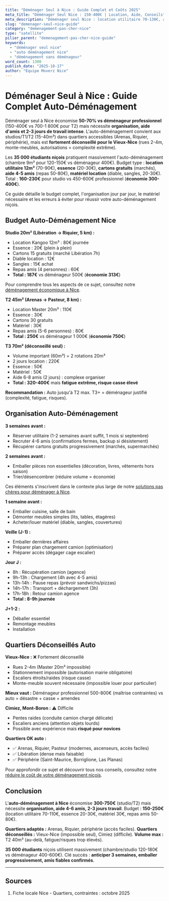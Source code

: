 ```yaml
---
title: "Déménager Seul à Nice : Guide Complet et Coûts 2025"
meta_title: "Déménager Seul Nice : 150-400€ | Location, Aide, Conseils"
meta_description: "Déménager seul Nice : location utilitaire 70-130€, aide amis, matériel 30€. Total 150-400€ vs 700-1800€ pro. Vieux-Nice déconseillé. Guide complet."
slug: "demenager-seul-nice-guide"
category: "demenagement-pas-cher-nice"
type: "satellite"
pilier_parent: "demenagement-pas-cher-nice-guide"
keywords:
  - "déménager seul nice"
  - "auto déménagement nice"
  - "déménagement sans déménageur"
word_count: 1300
publish_date: "2025-10-17"
author: "Équipe Moverz Nice"
---
```


# Déménager Seul à Nice : Guide Complet Auto-Déménagement

Déménager seul à Nice économise **50-70% vs déménageur professionnel** (150-400€ vs 700-1 800€ pour T2) mais nécessite **organisation, aide d'amis et 2-3 jours de travail intense**. L'auto-déménagement convient aux studios/T1/T2 (15-40m³) dans quartiers accessibles (Arenas, Riquier, périphérie), mais est **fortement déconseillé pour le Vieux-Nice** (rues 2-4m, monte-meubles, autorisations = complexité extrême).

Les **35 000 étudiants niçois** pratiquent massivement l'auto-déménagement (chambre 9m² pour 120-150€ vs déménageur 400€). Budget type : **location utilitaire 12m³** (70-90€), **essence** (20-30€), **cartons gratuits** (marchés), **aide 4-5 amis** (repas 50-80€), **matériel location** (diable, sangles, 20-30€). Total : **160-230€** pour studio vs 450-600€ professionnel (**économie 300-400€**).

Ce guide détaille le budget complet, l'organisation jour par jour, le matériel nécessaire et les erreurs à éviter pour réussir votre auto-déménagement niçois.

## Budget Auto-Déménagement Nice

**Studio 20m² (Libération → Riquier, 5 km) :**
- Location Kangoo 12m³ : 80€ journée
- Essence : 20€ (plein à plein)
- Cartons 15 gratuits (marché Libération 7h)
- Diable location : 12€
- Sangles : 15€ achat
- Repas amis (4 personnes) : 60€
- **Total : 187€** vs déménageur 500€ (**économie 313€**)

Pour comprendre tous les aspects de ce sujet, consultez notre [déménagement économique à Nice](/blog/demenagement-pas-cher-nice/demenagement-pas-cher-nice-guide).


**T2 45m² (Arenas → Pasteur, 8 km) :**
- Location Master 20m³ : 110€
- Essence : 30€
- Cartons 30 gratuits
- Matériel : 30€
- Repas amis (5-6 personnes) : 80€
- **Total : 250€** vs déménageur 1 000€ (**économie 750€**)

**T3 70m² (déconseillé seul) :**
- Volume important (60m³) = 2 rotations 20m³
- 2 jours location : 220€
- Essence : 50€
- Matériel : 50€
- Aide 6-8 amis (2 jours) : complexe organiser
- **Total : 320-400€** mais **fatigue extrême, risque casse élevé**

**Recommandation :** Auto jusqu'à T2 max. T3+ = déménageur justifié (complexité, fatigue, risques).

## Organisation Auto-Déménagement

**3 semaines avant :**
- Réserver utilitaire (1-2 semaines avant suffit, 1 mois si septembre)
- Recruter 4-6 amis (confirmations fermes, backup si désistement)
- Récupérer cartons gratuits progressivement (marchés, supermarchés)

**2 semaines avant :**
- Emballer pièces non essentielles (décoration, livres, vêtements hors saison)
- Trier/désencombrer (réduire volume = économie)


Ces éléments s'inscrivent dans le contexte plus large de notre [solutions pas chères pour déménager à Nice](/blog/demenagement-pas-cher-nice/demenagement-pas-cher-nice-guide).

**1 semaine avant :**
- Emballer cuisine, salle de bain
- Démonter meubles simples (lits, tables, étagères)
- Acheter/louer matériel (diable, sangles, couvertures)

**Veille (J-1) :**
- Emballer dernières affaires
- Préparer plan chargement camion (optimisation)
- Préparer accès (dégager cage escalier)

**Jour J :**
- 8h : Récupération camion (agence)
- 9h-13h : Chargement (4h avec 4-5 amis)
- 13h-14h : Pause repas (prévoir sandwichs/pizzas)
- 14h-17h : Transport + déchargement (3h)
- 17h-18h : Retour camion agence
- **Total : 8-9h journée**

**J+1-2 :**
- Déballer essentiel
- Remontage meubles
- Installation

## Quartiers Déconseillés Auto

**Vieux-Nice :** ❌ Fortement déconseillé  
- Rues 2-4m (Master 20m³ impossible)
- Stationnement impossible (autorisation mairie obligatoire)
- Escaliers étroits/raides (risque casse)
- Monte-meuble souvent nécessaire (impossible louer pour particulier)

**Mieux vaut :** Déménageur professionnel 500-800€ (maîtrise contraintes) vs auto = désastre + casse + amendes

**Cimiez, Mont-Boron :** ⚠️ Difficile  
- Pentes raides (conduite camion chargé délicate)
- Escaliers anciens (attention objets lourds)
- Possible avec expérience mais **risqué pour novices**

**Quartiers OK auto :**
- ✅ Arenas, Riquier, Pasteur (modernes, ascenseurs, accès faciles)
- ✅ Libération (dense mais faisable)
- ✅ Périphérie (Saint-Maurice, Borriglione, Las Planas)


Pour approfondir ce sujet et découvrir tous nos conseils, consultez notre [réduire le coût de votre déménagement niçois](/blog/demenagement-pas-cher-nice/demenagement-pas-cher-nice-guide).

## Conclusion

L'**auto-déménagement à Nice** économise **300-750€** (studio/T2) mais nécessite **organisation, aide 4-6 amis, 2-3 jours travail**. Budget : **150-250€** (location utilitaire 70-110€, essence 20-30€, matériel 30€, repas amis 50-80€).

**Quartiers adaptés :** Arenas, Riquier, périphérie (accès faciles). **Quartiers déconseillés :** Vieux-Nice (impossible seul), Cimiez (difficile). **Volume max :** T2 40m³ (au-delà, fatigue/risques trop élevés).

**35 000 étudiants** niçois utilisent massivement (chambre/studio 120-180€ vs déménageur 400-600€). Clé succès : **anticiper 3 semaines, emballer progressivement, amis fiables confirmés**.

---

## Sources

1. Fiche locale Nice - Quartiers, contraintes : octobre 2025


